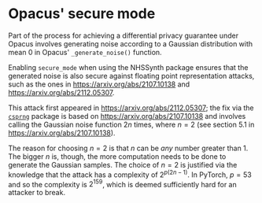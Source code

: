 # Opacus' secure mode

Part of the process for achieving a differential privacy guarantee under Opacus involves generating noise according to a Gaussian distribution with mean 0 in Opacus' `_generate_noise()` function.

Enabling `secure_mode` when using the NHSSynth package ensures that the generated noise is also secure against floating point representation attacks, such as the ones in https://arxiv.org/abs/2107.10138 and https://arxiv.org/abs/2112.05307.

This attack first appeared in https://arxiv.org/abs/2112.05307; the fix via the [`csprng`](https://github.com/pytorch/csprng) package is based on https://arxiv.org/abs/2107.10138 and involves calling the Gaussian noise function $2n$ times, where $n=2$ (see section 5.1 in https://arxiv.org/abs/2107.10138).

The reason for choosing $n=2$ is that $n$ can be *any* number greater than $1$. The bigger $n$ is, though, the more computation needs to be done to generate the Gaussian samples. The choice of $n=2$ is justified via the knowledge that the attack has a complexity of $2^{p(2n-1)}$. In PyTorch, $p=53$ and so the complexity is $2^159$, which is deemed sufficiently hard for an attacker to break.
